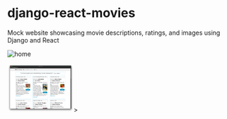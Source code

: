# django-react-movies

Mock website showcasing movie descriptions, ratings, and images using Django and React

<img src='https://github.com/user-attachments/assets/2f5ae644-48b5-41a7-841f-ce17e6f3ca59' alt='home' style='width: 150px' />

<img src='/screenshots/home.png' alt='home' style='width: 150px;' />>
